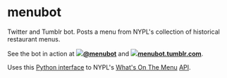 # menubot

Twitter and Tumblr bot. Posts a menu from NYPL's collection of historical restaurant menus.

See the bot in action at **[![](https://abs.twimg.com/favicons/favicon.ico)@menubot](https://twitter.com/menubot)** and **[![](https://secure.assets.tumblr.com/images/favicons/favicon.ico)menubot.tumblr.com](http://menubot.tumblr.com/)**.

Uses this [Python interface](https://github.com/hugovk/whatsonthemenu) to NYPL's [What's On The Menu](http://menus.nypl.org/) [API](https://github.com/NYPL/menus-api).
